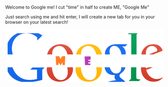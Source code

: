 Welcome to Google me!
I cut "time" in half to create ME, "Google Me"

Just search using me and hit enter, I will create a new tab for you in your browser on your latest search!

<img src='https://raw.githubusercontent.com/Firesean/GoogleMe/master/GoogleMe.png'/>
